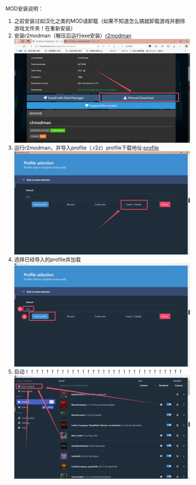 MOD安装说明：
1. 之前安装过如汉化之类的MOD请卸载（如果不知道怎么搞就卸载游戏并删除游戏文件夹！在重新安装）
2. 安装r2modman（解压后运行exe安装）[r2modman](https://thunderstore.io/package/ebkr/r2modman/)
   ![图片](https://github.com/a418teapot/LethalCompanyMOD/blob/main/0.png)
4. 运行r2modman，并导入profile（.r2z）profile下载地址:[profile](https://github.com/a418teapot/LethalCompanyMOD/blob/main/xcfy_1737021025500.r2z)
   ![图片](https://github.com/a418teapot/LethalCompanyMOD/blob/main/1.png)
5. 选择已经导入的profile并加载
   ![图片](https://github.com/a418teapot/LethalCompanyMOD/blob/main/2.png)
6. 启动！！！！！！！！！！！！！！！！！！！！！！！！！！！！！！！
   ![图片](https://github.com/a418teapot/LethalCompanyMOD/blob/main/3.png)
